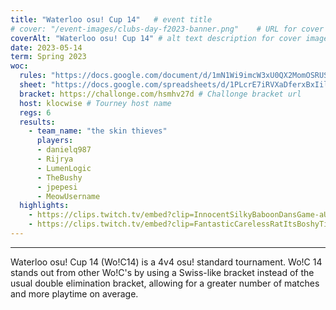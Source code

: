 ```yaml
---
title: "Waterloo osu! Cup 14"   # event title
# cover: "/event-images/clubs-day-f2023-banner.png"    # URL for cover image -- for best results, use a 21:9 image
coverAlt: "Waterloo osu! Cup 14" # alt text description for cover image
date: 2023-05-14
term: Spring 2023
woc:
  rules: "https://docs.google.com/document/d/1mN1Wi9imcW3xU0QX2MomOSRUS5EEevMuaYmAGNBUzK4" # Rules doc url
  sheet: "https://docs.google.com/spreadsheets/d/1PLcrE7iRVXaDferxBxIilgfSEMCIbLrk2xW1n7g8-V4" # Main sheet url
  bracket: https://challonge.com/hsmhv27d # Challonge bracket url
  host: klocwise # Tourney host name
  regs: 6
  results:
    - team_name: "the skin thieves"
      players:
      - danielq987
      - Rijrya
      - LumenLogic
      - TheBushy
      - jpepesi
      - MeowUsername 
  highlights: 
    - https://clips.twitch.tv/embed?clip=InnocentSilkyBaboonDansGame-aUswRWrv4H_DIzRB&parent=localhost&parent=osu.uwaterloo.ca
    - https://clips.twitch.tv/embed?clip=FantasticCarelessRatItsBoshyTime-skCIjsATzvy7RPMA&parent=localhost&parent=osu.uwaterloo.ca
---
```


___
Waterloo osu! Cup 14 (Wo!C14) is a 4v4 osu! standard tournament. Wo!C 14 stands out from other Wo!C's by using a Swiss-like bracket instead of the usual double elimination bracket, allowing for a greater number of matches and more playtime on average.
